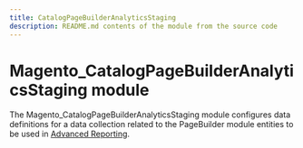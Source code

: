 ```yaml
---
title: CatalogPageBuilderAnalyticsStaging
description: README.md contents of the module from the source code
---
```


# Magento_CatalogPageBuilderAnalyticsStaging module

The Magento_CatalogPageBuilderAnalyticsStaging module configures data definitions for a data collection related to the PageBuilder module entities to be used in [Advanced Reporting](http://devdocs.magento.com/guides/v2.2/advanced-reporting/modules.html). 

